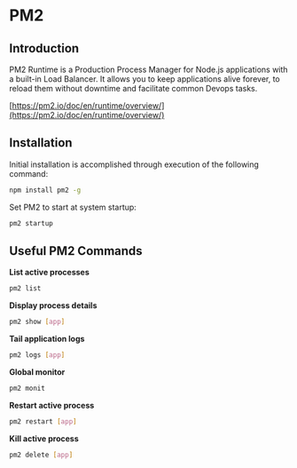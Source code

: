 # PM2

## Introduction

PM2 Runtime is a Production Process Manager for Node.js applications with a built-in Load Balancer. It allows you to keep applications alive forever, to reload them without downtime and facilitate common Devops tasks.

[https://pm2.io/doc/en/runtime/overview/](https://pm2.io/doc/en/runtime/overview/)

## Installation

Initial installation is accomplished through execution of the following command:

```bash
npm install pm2 -g
```

Set PM2 to start at system startup:

```bash
pm2 startup
```

## Useful PM2 Commands

**List active processes**

```bash
pm2 list
```

**Display process details**

```bash
pm2 show [app]
```

**Tail application logs**

```bash
pm2 logs [app]
```

**Global monitor**

```bash
pm2 monit
```

**Restart active process**

```bash
pm2 restart [app]
```

**Kill active process**

```bash
pm2 delete [app]
```